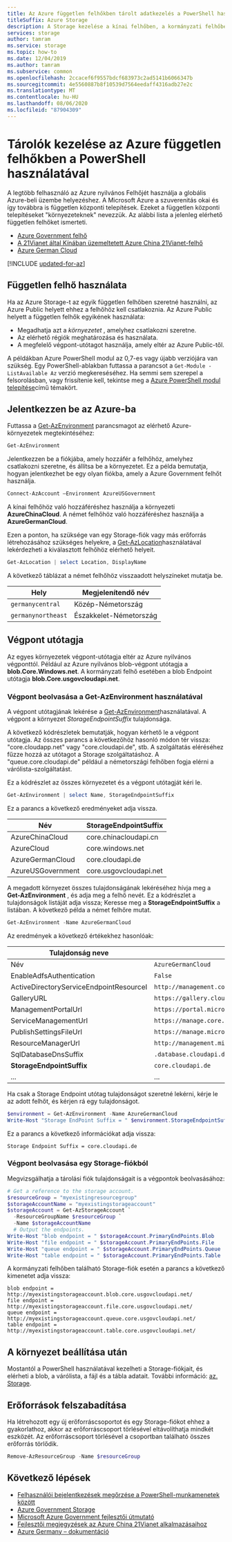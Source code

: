 ```yaml
---
title: Az Azure független felhőkben tárolt adatkezelés a PowerShell használatával
titleSuffix: Azure Storage
description: A Storage kezelése a kínai felhőben, a kormányzati felhőben és a német felhőben Azure PowerShell használatával.
services: storage
author: tamram
ms.service: storage
ms.topic: how-to
ms.date: 12/04/2019
ms.author: tamram
ms.subservice: common
ms.openlocfilehash: 2ccacef6f9557bdcf683973c2ad5141b6066347b
ms.sourcegitcommit: 4e5560887b8f10539d7564eedaff4316adb27e2c
ms.translationtype: MT
ms.contentlocale: hu-HU
ms.lasthandoff: 08/06/2020
ms.locfileid: "87904309"
---
```

# <a name="managing-storage-in-the-azure-independent-clouds-using-powershell"></a>Tárolók kezelése az Azure független felhőkben a PowerShell használatával

A legtöbb felhasználó az Azure nyilvános Felhőjét használja a globális Azure-beli üzembe helyezéshez. A Microsoft Azure a szuverenitás okai és így továbbra is független központi telepítések. Ezeket a független központi telepítéseket "környezeteknek" nevezzük. Az alábbi lista a jelenleg elérhető független felhőket ismerteti.

* [Azure Government felhő](https://azure.microsoft.com/features/gov/)
* [A 21Vianet által Kínában üzemeltetett Azure China 21Vianet-felhő](http://www.windowsazure.cn/)
* [Azure German Cloud](../../germany/germany-welcome.md)

[!INCLUDE [updated-for-az](../../../includes/updated-for-az.md)]

## <a name="using-an-independent-cloud"></a>Független felhő használata

Ha az Azure Storage-t az egyik független felhőben szeretné használni, az Azure Public helyett ehhez a felhőhöz kell csatlakoznia. Az Azure Public helyett a független felhők egyikének használata:

* Megadhatja azt a *környezetet* , amelyhez csatlakozni szeretne.
* Az elérhető régiók meghatározása és használata.
* A megfelelő végpont-utótagot használja, amely eltér az Azure Public-től.

A példákban Azure PowerShell modul az 0,7-es vagy újabb verziójára van szükség. Egy PowerShell-ablakban futtassa a parancsot a `Get-Module -ListAvailable Az` verzió megkereséséhez. Ha semmi sem szerepel a felsorolásban, vagy frissítenie kell, tekintse meg a [Azure PowerShell modul telepítése](/powershell/azure/install-Az-ps)című témakört.

## <a name="log-in-to-azure"></a>Jelentkezzen be az Azure-ba

Futtassa a [Get-AzEnvironment](/powershell/module/az.accounts/get-azenvironment) parancsmagot az elérhető Azure-környezetek megtekintéséhez:

```powershell
Get-AzEnvironment
```

Jelentkezzen be a fiókjába, amely hozzáfér a felhőhöz, amelyhez csatlakozni szeretne, és állítsa be a környezetet. Ez a példa bemutatja, hogyan jelentkezhet be egy olyan fiókba, amely a Azure Government felhőt használja.   

```powershell
Connect-AzAccount –Environment AzureUSGovernment
```

A kínai felhőhöz való hozzáféréshez használja a környezeti **AzureChinaCloud**. A német felhőhöz való hozzáféréshez használja a **AzureGermanCloud**.

Ezen a ponton, ha szüksége van egy Storage-fiók vagy más erőforrás létrehozásához szükséges helyekre, a [Get-AzLocation](/powershell/module/az.resources/get-azlocation)használatával lekérdezheti a kiválasztott felhőhöz elérhető helyeit.

```powershell
Get-AzLocation | select Location, DisplayName
```

A következő táblázat a német felhőhöz visszaadott helyszíneket mutatja be.

|Hely | Megjelenítendő név |
|----|----|
| `germanycentral` | Közép-Németország|
| `germanynortheast` | Északkelet-Németország |


## <a name="endpoint-suffix"></a>Végpont utótagja

Az egyes környezetek végpont-utótagja eltér az Azure nyilvános végponttól. Például az Azure nyilvános blob-végpont utótagja a **blob.Core.Windows.net**. A kormányzati felhő esetében a blob Endpoint utótagja **blob.Core.usgovcloudapi.net**.

### <a name="get-endpoint-using-get-azenvironment"></a>Végpont beolvasása a Get-AzEnvironment használatával

A végpont utótagjának lekérése a [Get-AzEnvironment](/powershell/module/az.accounts/get-azenvironment)használatával. A végpont a környezet *StorageEndpointSuffix* tulajdonsága.

A következő kódrészletek bemutatják, hogyan kérhető le a végpont utótagja. Az összes parancs a következőhöz hasonló módon tér vissza: "core.cloudapp.net" vagy "core.cloudapi.de", stb. A szolgáltatás eléréséhez fűzze hozzá az utótagot a Storage szolgáltatáshoz. A "queue.core.cloudapi.de" például a németországi felhőben fogja elérni a várólista-szolgáltatást.

Ez a kódrészlet az összes környezetet és a végpont utótagját kéri le.

```powershell
Get-AzEnvironment | select Name, StorageEndpointSuffix 
```

Ez a parancs a következő eredményeket adja vissza.

| Név| StorageEndpointSuffix|
|----|----|
| AzureChinaCloud | core.chinacloudapi.cn|
| AzureCloud | core.windows.net |
| AzureGermanCloud | core.cloudapi.de|
| AzureUSGovernment | core.usgovcloudapi.net |

A megadott környezet összes tulajdonságának lekéréséhez hívja meg a **Get-AzEnvironment** , és adja meg a felhő nevét. Ez a kódrészlet a tulajdonságok listáját adja vissza; Keresse meg a **StorageEndpointSuffix** a listában. A következő példa a német felhőre mutat.

```powershell
Get-AzEnvironment -Name AzureGermanCloud
```

Az eredmények a következő értékekhez hasonlóak:

|Tulajdonság neve|Érték|
|----|----|
| Név | `AzureGermanCloud` |
| EnableAdfsAuthentication | `False` |
| ActiveDirectoryServiceEndpointResourceI | `http://management.core.cloudapi.de/` |
| GalleryURL | `https://gallery.cloudapi.de/` |
| ManagementPortalUrl | `https://portal.microsoftazure.de/` |
| ServiceManagementUrl | `https://manage.core.cloudapi.de/` |
| PublishSettingsFileUrl| `https://manage.microsoftazure.de/publishsettings/index` |
| ResourceManagerUrl | `http://management.microsoftazure.de/` |
| SqlDatabaseDnsSuffix | `.database.cloudapi.de` |
| **StorageEndpointSuffix** | `core.cloudapi.de` |
| ... | ... |

Ha csak a Storage Endpoint utótag tulajdonságot szeretné lekérni, kérje le az adott felhőt, és kérjen rá egy tulajdonságot.

```powershell
$environment = Get-AzEnvironment -Name AzureGermanCloud
Write-Host "Storage EndPoint Suffix = " $environment.StorageEndpointSuffix
```

Ez a parancs a következő információkat adja vissza:

`Storage Endpoint Suffix = core.cloudapi.de`

### <a name="get-endpoint-from-a-storage-account"></a>Végpont beolvasása egy Storage-fiókból

Megvizsgálhatja a tárolási fiók tulajdonságait is a végpontok beolvasásához:

```powershell
# Get a reference to the storage account.
$resourceGroup = "myexistingresourcegroup"
$storageAccountName = "myexistingstorageaccount"
$storageAccount = Get-AzStorageAccount `
  -ResourceGroupName $resourceGroup `
  -Name $storageAccountName 
  # Output the endpoints.
Write-Host "blob endpoint = " $storageAccount.PrimaryEndPoints.Blob 
Write-Host "file endpoint = " $storageAccount.PrimaryEndPoints.File
Write-Host "queue endpoint = " $storageAccount.PrimaryEndPoints.Queue
Write-Host "table endpoint = " $storageAccount.PrimaryEndPoints.Table
```

A kormányzati felhőben található Storage-fiók esetén a parancs a következő kimenetet adja vissza:

```
blob endpoint = http://myexistingstorageaccount.blob.core.usgovcloudapi.net/
file endpoint = http://myexistingstorageaccount.file.core.usgovcloudapi.net/
queue endpoint = http://myexistingstorageaccount.queue.core.usgovcloudapi.net/
table endpoint = http://myexistingstorageaccount.table.core.usgovcloudapi.net/
```

## <a name="after-setting-the-environment"></a>A környezet beállítása után

Mostantól a PowerShell használatával kezelheti a Storage-fiókjait, és elérheti a blob, a várólista, a fájl és a tábla adatait. További információ: [az. Storage](/powershell/module/az.storage).

## <a name="clean-up-resources"></a>Erőforrások felszabadítása

Ha létrehozott egy új erőforráscsoportot és egy Storage-fiókot ehhez a gyakorlathoz, akkor az erőforráscsoport törlésével eltávolíthatja mindkét eszközét. Az erőforráscsoport törlésével a csoportban található összes erőforrás törlődik.

```powershell
Remove-AzResourceGroup -Name $resourceGroup
```

## <a name="next-steps"></a>Következő lépések

* [Felhasználói bejelentkezések megőrzése a PowerShell-munkamenetek között](/powershell/azure/context-persistence)
* [Azure Government Storage](../../azure-government/documentation-government-services-storage.md)
* [Microsoft Azure Government fejlesztői útmutató](../../azure-government/documentation-government-developer-guide.md)
* [Fejlesztői megjegyzések az Azure China 21Vianet alkalmazásaihoz](https://msdn.microsoft.com/library/azure/dn578439.aspx)
* [Azure Germany – dokumentáció](../../germany/germany-welcome.md)
